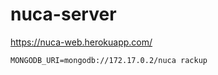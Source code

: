 # nuca-server

https://nuca-web.herokuapp.com/

```
MONGODB_URI=mongodb://172.17.0.2/nuca rackup
```
